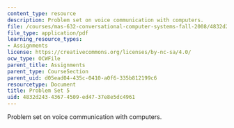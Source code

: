 ```yaml
---
content_type: resource
description: Problem set on voice communication with computers.
file: /courses/mas-632-conversational-computer-systems-fall-2008/4832d24343674509ed4737e8e5dc4961_ps5.pdf
file_type: application/pdf
learning_resource_types:
- Assignments
license: https://creativecommons.org/licenses/by-nc-sa/4.0/
ocw_type: OCWFile
parent_title: Assignments
parent_type: CourseSection
parent_uid: d05ead04-435c-0410-a0f6-335b812199c6
resourcetype: Document
title: Problem Set 5
uid: 4832d243-4367-4509-ed47-37e8e5dc4961
---
```

Problem set on voice communication with computers.